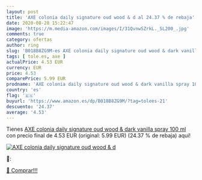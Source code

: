 ```yaml
---
layout: post
title: 'AXE colonia daily signature oud wood & d al 24.37 % de rebaja'
date: 2020-08-28 15:22:47
image: 'https://m.media-amazon.com/images/I/31QvnwSZrkL._SL200_.jpg'
comments: true
category: ofertas
author: ring
slug: 'B018B8ZG9M-es AXE colonia daily signature oud wood & dark vanilla spray...'
tags: [ tole.es, axe ]
actualPrice: 4.53 EUR
currency: EUR
price: 4.53
comparePrice: 5.99 EUR
prodname: 'AXE colonia daily signature oud wood & dark vanilla spray 100 ml'
country: 'es'
flag: '🇪🇸'
buyurl: 'https://www.amazon.es/dp/B018B8ZG9M/?tag=tolees-21'
descuento: '24.37'
average: '4.53'
---
```


Tienes [AXE colonia daily signature oud wood & dark vanilla spray 100 ml](https://www.amazon.es/dp/B018B8ZG9M/?tag=tolees-21) con precio final de  4.53 EUR (original: 5.99 EUR) (24.37 %  de rebaja) aqui!

[![AXE colonia daily signature oud wood & d](https://m.media-amazon.com/images/I/31QvnwSZrkL._SL200_.jpg)](https://www.amazon.es/dp/B018B8ZG9M/?tag=tolees-21)

🔎:


[🛒 Comprar!!!](https://www.amazon.es/dp/B018B8ZG9M/?tag=tolees-21)

